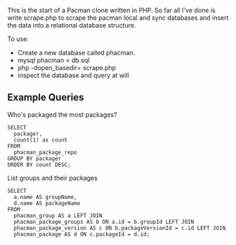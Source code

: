 This is the start of a Pacman clone written in PHP.  So far all I've done is write scrape.php to scrape the pacman local and sync databases and insert the data into a relational database structure.

To use:
* Create a new database called phacman.
* mysql phacman < db.sql
* php -dopen_basedir= scrape.php 
* inspect the database and query at will



## Example Queries

Who's packaged the most packages?
```
SELECT
  packager,
  count(1) as count
FROM
  phacman_package_repo
GROUP BY packager
ORDER BY count DESC;
```

List groups and their packages
```
SELECT
  a.name AS groupName,
  d.name AS packageName
FROM
  phacman_group AS a LEFT JOIN
  phacman_package_groups AS b ON a.id = b.groupId LEFT JOIN
  phacman_package_version AS c ON b.packageVersionId = c.id LEFT JOIN
  phacman_package AS d ON c.packageId = d.id;
```
